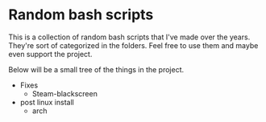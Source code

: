 # Random bash scripts

This is a collection of random bash scripts that I've made over the years. They're sort of categorized in the folders. Feel free to use them and maybe even support the project.

Below will be a small tree of the things in the project.


* Fixes
  * Steam-blackscreen
* post linux install
  * arch
